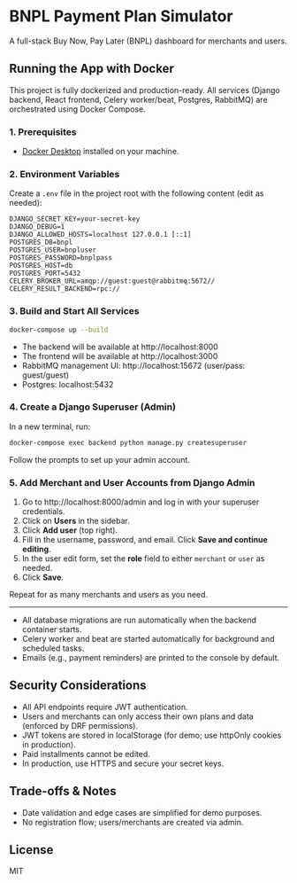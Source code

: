 # BNPL Payment Plan Simulator

A full-stack Buy Now, Pay Later (BNPL) dashboard for merchants and users.

## Running the App with Docker

This project is fully dockerized and production-ready. All services (Django backend, React frontend, Celery worker/beat, Postgres, RabbitMQ) are orchestrated using Docker Compose.

### 1. Prerequisites
- [Docker Desktop](https://www.docker.com/products/docker-desktop/) installed on your machine.

### 2. Environment Variables
Create a `.env` file in the project root with the following content (edit as needed):
```
DJANGO_SECRET_KEY=your-secret-key
DJANGO_DEBUG=1
DJANGO_ALLOWED_HOSTS=localhost 127.0.0.1 [::1]
POSTGRES_DB=bnpl
POSTGRES_USER=bnpluser
POSTGRES_PASSWORD=bnplpass
POSTGRES_HOST=db
POSTGRES_PORT=5432
CELERY_BROKER_URL=amqp://guest:guest@rabbitmq:5672//
CELERY_RESULT_BACKEND=rpc://
```

### 3. Build and Start All Services
```sh
docker-compose up --build
```
- The backend will be available at http://localhost:8000
- The frontend will be available at http://localhost:3000
- RabbitMQ management UI: http://localhost:15672 (user/pass: guest/guest)
- Postgres: localhost:5432

### 4. Create a Django Superuser (Admin)
In a new terminal, run:
```sh
docker-compose exec backend python manage.py createsuperuser
```
Follow the prompts to set up your admin account.

### 5. Add Merchant and User Accounts from Django Admin
1. Go to http://localhost:8000/admin and log in with your superuser credentials.
2. Click on **Users** in the sidebar.
3. Click **Add user** (top right).
4. Fill in the username, password, and email. Click **Save and continue editing**.
5. In the user edit form, set the **role** field to either `merchant` or `user` as needed.
6. Click **Save**.

Repeat for as many merchants and users as you need.

---

- All database migrations are run automatically when the backend container starts.
- Celery worker and beat are started automatically for background and scheduled tasks.
- Emails (e.g., payment reminders) are printed to the console by default.



## Security Considerations
- All API endpoints require JWT authentication.
- Users and merchants can only access their own plans and data (enforced by DRF permissions).
- JWT tokens are stored in localStorage (for demo; use httpOnly cookies in production).
- Paid installments cannot be edited.
- In production, use HTTPS and secure your secret keys.

## Trade-offs & Notes
- Date validation and edge cases are simplified for demo purposes.
- No registration flow; users/merchants are created via admin.


## License
MIT
